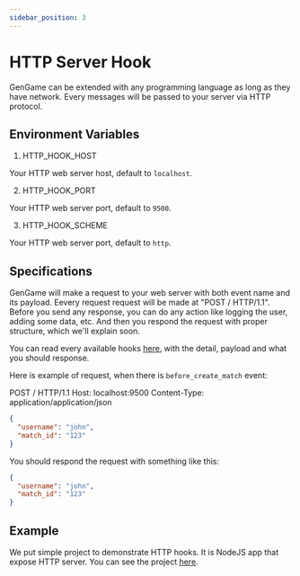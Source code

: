 ```yaml
---
sidebar_position: 3
---
```


# HTTP Server Hook

GenGame can be extended with any programming language as long as they have network. Every messages will be passed to your server via HTTP protocol.

## Environment Variables

1. HTTP_HOOK_HOST

Your HTTP web server host, default to `localhost`.

2. HTTP_HOOK_PORT

Your HTTP web server port, default to `9500`.

3. HTTP_HOOK_SCHEME

Your HTTP web server port, default to `http`.

## Specifications

GenGame will make a request to your web server with both event name and its payload. Eevery request request will be made at "POST / HTTP/1.1". Before you send any response, you can do any action like logging the user, adding some data, etc. And then you respond the request with proper structure, which we'll explain soon.

You can read every available hooks [here](https://gengame.rbs8.com/docs/hooks), with the detail, payload and what you should response.

Here is example of request, when there is `before_create_match` event:

POST / HTTP/1.1
Host: localhost:9500
Content-Type: application/application/json

```json
{
  "username": "john",
  "match_id": "123"
}
```

You should respond the request with something like this:

```json
{
  "username": "john",
  "match_id": "123"
}
```

## Example

We put simple project to demonstrate HTTP hooks. It is NodeJS app that expose HTTP server. You can see the project [here](https://github.com/f4th4n/gen_game/tree/master/examples/http_hook_example).
